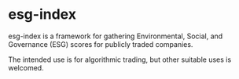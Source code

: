 # esg-index

esg-index is a framework for gathering Environmental, Social, and Governance (ESG) scores for publicly traded companies. 

The intended use is for algorithmic trading, but other suitable uses is welcomed.